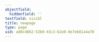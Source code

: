```yaml
---
objectfield:
  hiddenfield: ''
textfield: visibl
title: newpage
type: page
uid: ad8c4862-52b0-43c3-b2e8-8e7eb81a4a78
---
```

